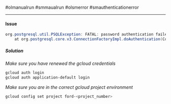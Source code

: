 #olmanualrun #smmaualrun #olsmerror #smauthenticationerror
***

#### Issue


```Java
org.postgresql.util.PSQLException: FATAL: password authentication failed for user "//pg-dev-username"
	at org.postgresql.core.v3.ConnectionFactoryImpl.doAuthentication(ConnectionFactoryImpl.java:693) ~[postgresql-42.6.2.jar:42.6.2]
```

##### Solution
_Make sure you  have renewed the gcloud credentials_
```bash
gcloud auth login
gcloud auth application-default login
```

_Make sure you are in the correct gcloud project environment_
```bash
gcloud config set project ford-<project_number>
```